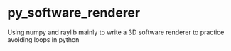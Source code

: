 # py_software_renderer
Using numpy and raylib mainly to write a 3D software renderer to practice avoiding loops in python

